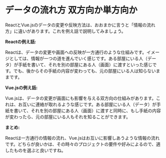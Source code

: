 # データの流れ方 双方向か単方向か


ReactとVue.jsのデータの変更や反映方法は、おおまかに言うと「情報の流れ方」に違いがあります。これを例え話で説明してみましょう。

**Reactの例え話:**

Reactは、データの変更や画面への反映が一方通行のような仕組みです。イメージとしては、情報が一つの道を進んでいく感じです。ある部屋にいる人（データ）が手紙を書いて、それを別の部屋にある人（画面）に渡すといった感じです。でも、後からその手紙の内容が変わっても、元の部屋にいる人は知らないままです。

**Vue.jsの例え話:**

Vue.jsは、データの変更が画面にも影響を与える双方向の仕組みがあります。これは、お互いに連絡が取れるような感じです。ある部屋にいる人（データ）が手紙を書いて、それを別の部屋にある人（画面）に渡すと同時に、もし手紙の内容が変わったら、元の部屋にいる人もそれを知ることができます。

**まとめ:**

Reactは一方通行の情報の流れ、Vue.jsはお互いに影響しあうような情報の流れです。どちらが良いかは、その時々のプロジェクトの要件や好みによるので、適したものを選ぶと良いですね。


